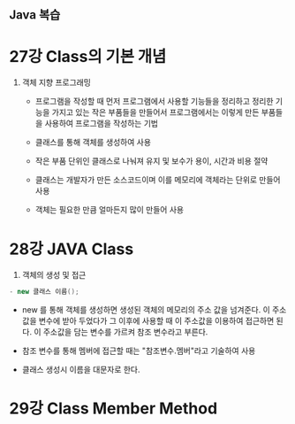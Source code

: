 ## Java 복습

# 27강 Class의 기본 개념

1. 객체 지향 프로그래밍

	 - 프로그램을 작성할 때 먼저 프로그램에서 사용할 기능들을 정리하고 정리한 기능을 가지고 있는 작은 부품들을 만들어서 프로그램에서는 이렇게 만든 부품들을 사용하여 프로그램을 작성하는 기법

	 - 클래스를 통해 객체를 생성하여 사용

	 - 작은 부품 단위인 클래스로 나눠져 유지 및 보수가 용이, 시간과 비용 절약

	 - 클래스는 개발자가 만든 소스코드이며 이를 메모리에 객체라는 단위로 만들어 사용

	 - 객체는 필요한 만큼 얼마든지 많이 만들어 사용

# 28강 JAVA Class

1. 객체의 생성 및 접근
```JAVA
- new 클래스 이름();
```
- new 를 통해 객체를 생성하면 생성된 객체의 메모리의 주소 값을 넘겨준다. 이 주소값을 변수에 받아 두었다가 그 이후에 사용할 때 이 주소값을 이용하여 접근하면 된다. 이 주소값을 담는 변수를 가르켜 참조 변수라고 부른다.

- 참조 변수를 통해 멤버에 접근할 때는 "참조변수.멤버"라고 기술하여 사용

- 클래스 생성시 이름을 대문자로 한다.

# 29강 Class Member Method


 
